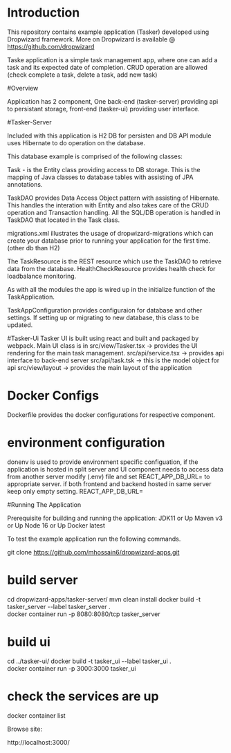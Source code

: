 # Introduction
This repository contains example application (Tasker) developed using Dropwizard framework.
More on Dropwizard is available @ https://github.com/dropwizard 

Taske application is a simple task management app, where one can add a task and its expected date of completion. 
CRUD operation are allowed (check complete a task, delete a task, add new task)

#Overview

Application has 2 component, One back-end (tasker-server) providing api to persistant storage, front-end (tasker-ui) providing user interface.

#Tasker-Server

Included with this application is H2 DB for persisten and DB API module uses Hibernate to do operation on the database.

This database example is comprised of the following classes:

Task - is the Entity class providing access to DB storage. This is the mapping of Java classes to database tables with assisting of JPA annotations.

TaskDAO provides Data Access Object pattern with assisting of Hibernate. This handles the interation with Entity and also takes care of the CRUD operation and Transaction handling. All the SQL/DB operation is handled in TaskDAO that located in the Task class.

migrations.xml illustrates the usage of dropwizard-migrations which can create your database prior to running your application for the first time. (other db than H2)

The TaskResource is the REST resource which use the TaskDAO to retrieve data from the database. HealthCheckResource provides health check for loadbalance monitoring.

As with all the modules the app is wired up in the initialize function of the TaskApplication.

TaskAppConfiguration provides configuraion for database and other settings. If setting up or migrating to new database, this class to be updated.

#Tasker-Ui
Tasker UI is built using react and built and packaged by webpack.
Main UI class is in 
src/view/Tasker.tsx -> provides the UI rendering for the main task management.
src/api/service.tsx -> provides api interface to back-end server
src/api/task.tsk -> this is the model object for api 
src/view/layout -> provides the main layout of the application

# Docker Configs
Dockerfile provides the docker configurations for respective component.

# environment configuration

donenv is used to provide environment specific configuation, if the application is hosted in split server and UI component needs to access data from another server modify (.env) file and set REACT_APP_DB_URL= to appropriate server. if both frontend and backend hosted in same server keep only empty setting. REACT_APP_DB_URL= 

#Running The Application

Prerequisite for building and running the application:
JDK11 or Up
Maven v3 or Up
Node 16 or Up
Docker latest

To test the example application run the following commands.

git clone https://github.com/mhossain6/dropwizard-apps.git

# build server 

cd dropwizard-apps/tasker-server/
mvn clean install
docker build -t tasker_server --label tasker_server  . \
docker container run -p 8080:8080/tcp  tasker_server

# build ui
 cd ../tasker-ui/
 docker build -t tasker_ui --label tasker_ui  . \
 docker container run -p 3000:3000  tasker_ui
 
 # check the services are up
 docker container list
 
 Browse site:
 
 http://localhost:3000/
